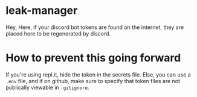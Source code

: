 # leak-manager

Hey, 
Here, if your discord bot tokens are found on the internet, they are placed here to be regenerated by discord.

# How to prevent this going forward
If you're using repl.it, hide the token in the secrets file.
Else, you can use a `.env` file, and if on github, make sure to specify that token files are not publically viewable in `.gitignore`.

